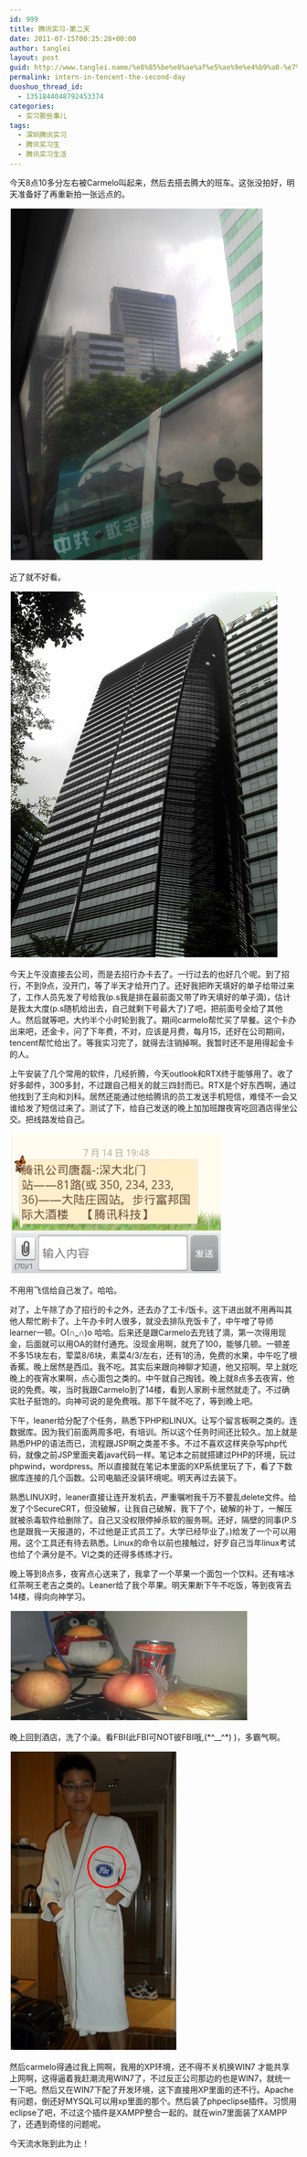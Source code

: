 ```yaml
---
id: 999
title: 腾讯实习-第二天
date: 2011-07-15T00:25:28+00:00
author: tanglei
layout: post
guid: http://www.tanglei.name/%e8%85%be%e8%ae%af%e5%ae%9e%e4%b9%a0-%e7%ac%ac%e4%ba%8c%e5%a4%a9/
permalink: intern-in-tencent-the-second-day
duoshuo_thread_id:
  - 1351844048792453374
categories:
  - 实习那些事儿
tags:
  - 深圳腾讯实习
  - 腾讯实习生
  - 腾讯实习生活
---
```

今天8点10多分左右被Carmelo叫起来，然后去搭去腾大的班车。这张没拍好，明天准备好了再重新拍一张远点的。 


![](/wp-content/uploads/2011/07/071511_0035_1.png) 

近了就不好看。 


![](/wp-content/uploads/2011/07/071511_0035_2.png) 

今天上午没直接去公司，而是去招行办卡去了。一行过去的也好几个呢。到了招行，不到9点，没开门，等了半天才给开门了。还好我把昨天填好的单子给带过来了，工作人员先发了号给我(p.s我是排在最前面又带了昨天填好的单子滴)，估计是我太大度(p.s随机给出去，自己就剩下号最大了)了吧，把前面号全给了其他人。然后就等吧，大约半个小时轮到我了。期间carmelo帮忙买了早餐。这个卡办出来吧，还金卡，问了下年费，不对，应该是月费，每月15，还好在公司期间，tencent帮忙给出了。等我实习完了，就得去注销掉啊。我暂时还不是用得起金卡的人。 

上午安装了几个常用的软件，几经折腾，今天outlook和RTX终于能够用了。收了好多邮件，300多封，不过跟自己相关的就三四封而已。RTX是个好东西啊，通过他找到了王向和刘科。居然还能通过他给腾讯的员工发送手机短信，难怪不一会又谁给发了短信过来了。测试了下，给自己发送的晚上加加班蹭夜宵吃回酒店得坐公交。把线路发给自己。 


![](/wp-content/uploads/2011/07/071511_0035_3.png) 

不用用飞信给自己发了。哈哈。 

对了，上午除了办了招行的卡之外，还去办了工卡/饭卡。这下进出就不用再叫其他人帮忙刷卡了。上午办卡时人很多，就没去排队充饭卡了，中午噌了导师learner一顿。O(∩_∩)o 哈哈。后来还是跟Carmelo去充钱了滴，第一次得用现金，后面就可以用OA的财付通充。没现金用啊，就充了100，能够几顿。一顿差不多15块左右，荤菜8/6块，素菜4/3/左右，还有1的汤，免费的水果，中午吃了根香蕉。晚上居然是西瓜。我不吃。其实后来跟向神聊才知道，他又招啊。早上就吃晚上的夜宵水果啊，点心面包之类的。中午就自己掏钱。晚上就8点多去夜宵，他说的免费。唉，当时我跟Carmelo到了14楼，看到人家刷卡居然就走了。不过确实肚子挺饱的。向神可说的是免费哦。那下午就不吃了，等到晚上吧。 

下午，leaner给分配了个任务，熟悉下PHP和LINUX。让写个留言板啊之类的。连数据库。因为我们前面两周多吧，有培训。所以这个任务时间还比较久。加上就是熟悉PHP的语法而已，流程跟JSP啊之类差不多。不过不喜欢这样夹杂写php代码，就像之前JSP里面夹着java代码一样。笔记本之前就搭建过PHP的环境，玩过phpwind，wordpress。所以直接就在笔记本里面的XP系统里玩了下，看了下数据库连接的几个函数。公司电脑还没装环境呢。明天再过去装下。 

熟悉LINUX时，leaner直接让连开发机去，严重嘱咐我千万不要乱delete文件。给发了个SecureCRT，但没破解，让我自己破解，我下了个，破解的补丁，一解压就被杀毒软件给删除了。自己又没权限停掉杀软的服务啊。还好，隔壁的同事(P.S也是跟我一天报道的，不过他是正式员工了。大学已经毕业了。)给发了一个可以用用。这个工具还有待去熟悉。Linux的命令以前也接触过，好歹自己当年linux考试也给了个满分是不。VI之类的还得多练练才行。 

晚上等到8点多，夜宵点心送来了，我拿了一个苹果一个面包一个饮料。还有啥冰红茶啊王老吉之类的。Leaner给了我个苹果。明天果断下午不吃饭，等到夜宵去14楼，得向向神学习。 


![](/wp-content/uploads/2011/07/071511_0035_4.png) 

晚上回到酒店，洗了个澡。看FBI(此FBI可NOT彼FBI哦,(\*^__^\*) )，多霸气啊。 


![](/wp-content/uploads/2011/07/071511_0035_5.png) 

然后carmelo得通过我上网啊，我用的XP环境，还不得不关机换WIN7 才能共享上网啊，这得逼着我赶潮流用WIN7了，不过反正公司那边的也是WIN7，就统一一下吧。然后又在WIN7下配了开发环境，这下直接用XP里面的还不行。Apache有问题，倒还好MYSQL可以用xp里面的那个。然后装了phpeclipse插件。习惯用eclipse了吧，不过这个插件是XAMPP整合一起的。就在win7里面装了XAMPP了，还遇到奇怪的问题呢。 

今天流水账到此为止！
